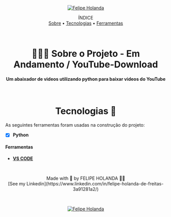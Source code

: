 <p align="center">
   <a href="https://www.linkedin.com/in/felipe-holanda-de-freitas-3a91281a2/">
      <img alt="Felipe Holanda" src="https://img.shields.io/badge/-Felipe Holanda-blue?style=flat&logo=Linkedin&logoColor=bluee" />
   </a>
</p>


<p align="center">ÍNDICE<br>
<a href="#sobre">Sobre</a> •
<a href="#Tecnologias-">Tecnologias</a> •
<a href="#Ferramentas">Ferramentas</a></p>

<br>

<h1 align="center"> 👨🏻‍💻 Sobre o Projeto - Em Andamento / YouTube-Download</h1>
<h4 align="center">Um abaixador de videos utilizando python para baixar videos do YouTube</h4>


<br>

  <h1 align="center"> Tecnologias 🚀</h1>

  As seguintes ferramentas foram usadas na construção do projeto:

  - [x] **Python**

  #### Ferramentas

  - [**VS CODE**](https://code.visualstudio.com/)

<br>
  <p align="center">Made with 💜 by FELIPE HOLANDA 👋🏻 <br>[See my Linkedin](https://www.linkedin.com/in/felipe-holanda-de-freitas-3a91281a2/)</p>
<br>

<p align="center">
   <a href="https://www.linkedin.com/in/felipe-holanda-de-freitas-3a91281a2/">
      <img alt="Felipe Holanda" src="https://img.shields.io/badge/-Felipe Holanda-blue?style=flat&logo=Linkedin&logoColor=bluee" />
   </a>
</p>
<br>

